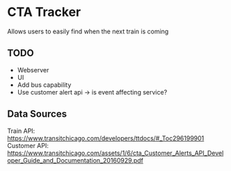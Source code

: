 # CTA Tracker
Allows users to easily find when the next train is coming

## TODO
- Webserver
- UI
- Add bus capability
- Use customer alert api -> is event affecting service?


## Data Sources
Train API: https://www.transitchicago.com/developers/ttdocs/#_Toc296199901 </br>
Customer API: https://www.transitchicago.com/assets/1/6/cta_Customer_Alerts_API_Developer_Guide_and_Documentation_20160929.pdf


<!-- TODO: project name ideas? CTEZ, CTeAsy, CTEasy, CTeasy -->